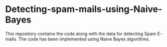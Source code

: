 # Detecting-spam-mails-using-Naive-Bayes
This repository contains the code along with the data for detecting Spam E-mails. The code has been implemented using Naive Bayes algorithms.
